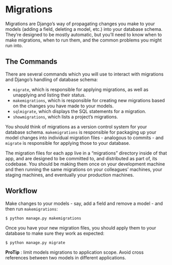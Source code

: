 # Migrations

Migrations are Django’s way of propagating changes you make to your models (adding a field, deleting a model, etc.) into your database schema. They’re designed to be mostly automatic, but you’ll need to know when to make migrations, when to run them, and the common problems you might run into.

## The Commands

There are several commands which you will use to interact with migrations and Django’s handling of database schema:

- `migrate`, which is responsible for applying migrations, as well as unapplying and listing their status.
- `makemigrations`, which is responsible for creating new migrations based on the changes you have made to your models.
- `sqlmigrate`, which displays the SQL statements for a migration.
- `showmigrations`, which lists a project’s migrations.

You should think of migrations as a version control system for your database schema. `makemigrations` is responsible for packaging up your model changes into individual migration files - analogous to commits - and `migrate` is responsible for applying those to your database.

The migration files for each app live in a “migrations” directory inside of that app, and are designed to be committed to, and distributed as part of, its codebase. You should be making them once on your development machine and then running the same migrations on your colleagues’ machines, your staging machines, and eventually your production machines.

## Workflow

Make changes to your models - say, add a field and remove a model - and then run `makemigrations`:

```sh
$ python manage.py makemigrations
```

Once you have your new migration files, you should apply them to your database to make sure they work as expected:

    $ python manage.py migrate

**ProTip** : limit models migrations to application scope. Avoid cross references between two models in different applications.
